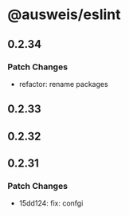 # @ausweis/eslint

## 0.2.34

### Patch Changes

- refactor: rename packages

## 0.2.33

## 0.2.32

## 0.2.31

### Patch Changes

- 15dd124: fix: confgi
